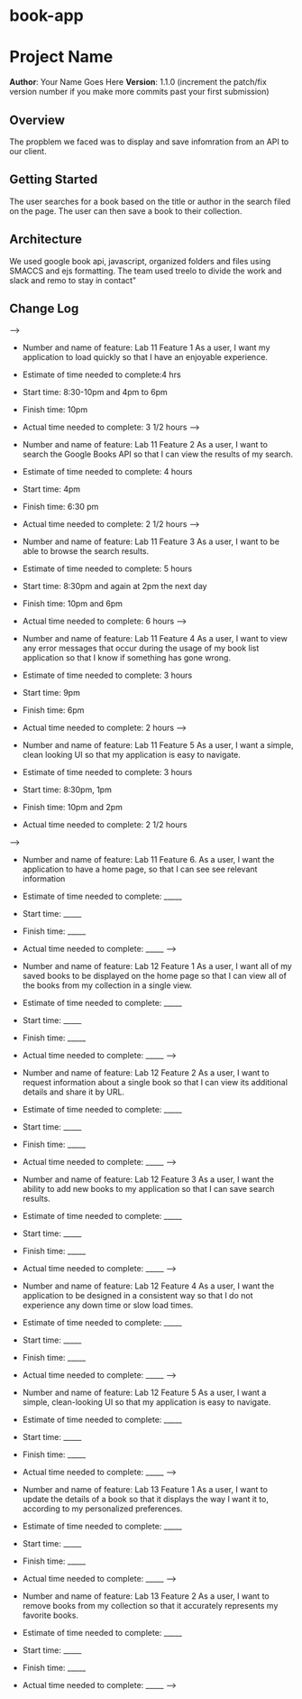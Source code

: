 # book-app

# Project Name

**Author**: Your Name Goes Here
**Version**: 1.1.0 (increment the patch/fix version number if you make more commits past your first submission)

## Overview
<!-- Provide a high level overview of what this application is and why you are building it, beyond the fact that it's an assignment for a Code 301 class. (i.e. What's your problem domain?) -->
The propblem we faced was to display and save infomration from an API to our client. 

## Getting Started
<!-- What are the steps that a user must take in order to build this app on their own machine and get it running? -->
The user searches for a book based on the title or author in the search filed on the page. The user can then save a book to their collection.
## Architecture
<!-- Provide a detailed description of the application design. What technologies (languages, libraries, etc) you're using, and any other relevant design information. -->
We used google book api, javascript, organized folders and files using SMACCS and ejs formatting. The team used treelo to divide the work and slack and remo to stay in contact"

## Change Log
<!-- Use this area to document the iterative changes made to your application as each feature is successfully implemented. Use time stamps. Here's an examples:

01-01-2001 4:59pm - Application now has a fully-functional express server, with GET and POST routes for the book resource.


## Credits and Collaborations
<!-- Give credit (and a link) to other people or resources that helped you build this application. -->
-->
- Number and name of feature: Lab 11 Feature 1 As a user, I want my application to load quickly so that I have an enjoyable experience.

- Estimate of time needed to complete:4 hrs

- Start time: 8:30-10pm and 4pm to 6pm

- Finish time: 10pm

- Actual time needed to complete: 3 1/2 hours
-->
- Number and name of feature: Lab 11 Feature 2 As a user, I want to search the Google Books API so that I can view the results of my search.

- Estimate of time needed to complete: 4 hours

- Start time: 4pm

- Finish time: 6:30 pm

- Actual time needed to complete: 2 1/2 hours
-->
- Number and name of feature: Lab 11 Feature 3 As a user, I want to be able to browse the search results.

- Estimate of time needed to complete: 5 hours
- Start time: 8:30pm and again at 2pm the next day

- Finish time: 10pm and 6pm

- Actual time needed to complete: 6 hours
-->
- Number and name of feature: Lab 11 Feature 4 As a user, I want to view any error messages that occur during the usage of my book list application so that I know if something has gone wrong.

- Estimate of time needed to complete: 3 hours

- Start time: 9pm

- Finish time: 6pm

- Actual time needed to complete: 2 hours
-->
- Number and name of feature: Lab 11 Feature 5 As a user, I want a simple, clean looking UI so that my application is easy to navigate.

- Estimate of time needed to complete: 3 hours

- Start time: 8:30pm, 1pm

- Finish time: 10pm  and 2pm

- Actual time needed to complete: 2 1/2 hours


-->
- Number and name of feature: Lab 11 Feature 6. As a user, I want the application to have a home page, so that I can see see relevant information

- Estimate of time needed to complete: _____

- Start time: _____

- Finish time: _____

- Actual time needed to complete: _____
-->
- Number and name of feature: Lab 12 Feature 1 As a user, I want all of my saved books to be displayed on the home page so that I can view all of the books from my collection in a single view.

- Estimate of time needed to complete: _____

- Start time: _____

- Finish time: _____

- Actual time needed to complete: _____
-->
- Number and name of feature: Lab 12 Feature 2 As a user, I want to request information about a single book so that I can view its additional details and share it by URL.

- Estimate of time needed to complete: _____

- Start time: _____

- Finish time: _____

- Actual time needed to complete: _____
-->
- Number and name of feature: Lab 12 Feature 3 As a user, I want the ability to add new books to my application so that I can save search results.

- Estimate of time needed to complete: _____

- Start time: _____

- Finish time: _____

- Actual time needed to complete: _____
-->
- Number and name of feature: Lab 12 Feature 4 As a user, I want the application to be designed in a consistent way so that I do not experience any down time or slow load times.

- Estimate of time needed to complete: _____

- Start time: _____

- Finish time: _____

- Actual time needed to complete: _____
-->
- Number and name of feature: Lab 12 Feature 5 As a user, I want a simple, clean-looking UI so that my application is easy to navigate.

- Estimate of time needed to complete: _____

- Start time: _____

- Finish time: _____

- Actual time needed to complete: _____
-->
- Number and name of feature: Lab 13 Feature 1 As a user, I want to update the details of a book so that it displays the way I want it to, according to my personalized preferences. 

- Estimate of time needed to complete: _____

- Start time: _____

- Finish time: _____

- Actual time needed to complete: _____
-->
- Number and name of feature: Lab 13 Feature 2 As a user, I want to remove books from my collection so that it accurately represents my favorite books.

- Estimate of time needed to complete: _____

- Start time: _____

- Finish time: _____

- Actual time needed to complete: _____
-->
